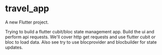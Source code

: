 # travel_app

A new Flutter project.

Trying to build a flutter cubit/bloc state management app. Build the ui and perform api requests. We'll cover http get requests and use flutter cubit or bloc to load data. Also see try to use blocprovider and blocbuilder for state updates.
